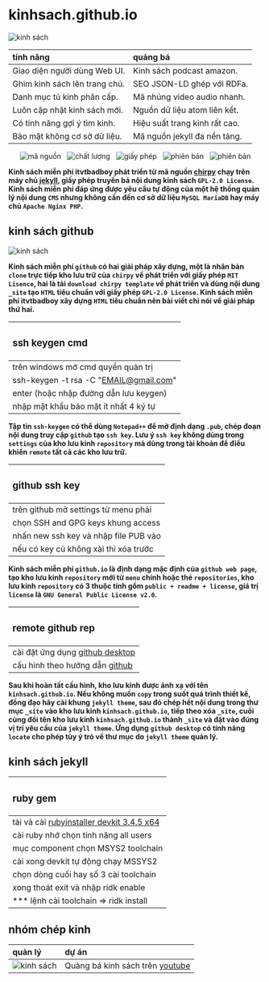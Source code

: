 # kinhsach.github.io

![kinh sách](https://chirpy-img.netlify.app/commons/devices-mockup.png "Kinh sách chirpy theme")

<div align="center">

| tính năng | quảng bá |
|:-----|:-----|
| Giao diện người dùng Web UI. | Kinh sách podcast amazon. |
| Ghim kinh sách lên trang chủ. | SEO JSON-LD ghép với RDFa. |
| Danh mục tủ kinh phân cấp. | Mã nhúng video audio nhanh. |
| Luôn cập nhật kinh sách mới. | Nguồn dữ liệu atom liên kết. |
| Có tính năng gợi ý tìm kinh. | Hiệu suất trang kinh rất cao. |
| Bảo mật không cơ sở dữ liệu. | Mã nguồn jekyll đa nền tảng. |

![mã nguồn](https://img.shields.io/github/actions/workflow/status/cotes2020/jekyll-theme-chirpy/ci.yml?logo=github)&nbsp;&nbsp;
![chất lượng](https://img.shields.io/codacy/grade/4e556876a3c54d5e8f2d2857c4f43894?logo=codacy)&nbsp;&nbsp;
![giấy phép](https://img.shields.io/github/license/cotes2020/jekyll-theme-chirpy?color=goldenrod)&nbsp;&nbsp;
![phiên bản](https://img.shields.io/gem/v/jekyll-theme-chirpy?&logo=RubyGems&logoColor=ghostwhite&label=gem&color=orange)&nbsp;&nbsp;
![phiên bản](https://img.shields.io/badge/Dev_Containers-Open-deepskyblue?logo=linuxcontainers)

</div>

**Kinh sách miễn phí itvtbadboy phát triển từ mã nguồn [chirpy](https://github.com/cotes2020/jekyll-theme-chirpy) chạy trên máy chủ [jekyll](https://jekyllrb.com/), giấy phép truyền bá nội dung kinh sách `GPL-2.0 License`. Kinh sách miễn phí đáp ứng được yêu cầu tự động của một hệ thống quản lý nội dung `CMS` nhưng không cần đến cơ sở dữ liệu `MySQL MariaDB` hay máy chủ `Apache Nginx PHP`.**

## kinh sách github

![kinh sách](https://www.itvtbadboy.io.vn/image/1280/github-page-branch.jpg "Kinh sách github page")

**Kinh sách miễn phí `github` có hai giải pháp xây dựng, một là nhân bản `clone` trực tiếp kho lưu trữ của `chirpy` về phát triển với giấy phép `MIT Lisence`, hai là tải `download chirpy template` về phát triển và dùng nội dung `_site` tạo `HTML` tiêu chuẩn với giấy phép `GPL-2.0 License`. Kinh sách miễn phí itvtbadboy xây dựng `HTML` tiêu chuẩn nên bài viết chỉ nói về giải pháp thứ hai.**

<div align="center">

| <h3>ssh keygen cmd</h3> |
|:-----|
| trên windows mở cmd quyền quản trị |
| ssh-keygen -t rsa -C "EMAIL@gmail.com" |
| enter (hoặc nhập đường dẫn lưu keygen) |
| nhập mật khẩu bảo mật ít nhất 4 ký tự |

</div>

**Tập tin `ssh-keygen` có thể dùng `Notepad++` để mở định dạng `.pub`, chép đoạn nội dung truy cập `github` tạo `ssh key`. Lưu ý `ssh key` không dùng trong `settings` của kho lưu kinh `repository` mà dùng trong tài khoản để điều khiển `remote` tất cả các kho lưu trữ.**

<div align="center">

| <h3>github ssh key</h3> |
|:-----|
| trên github mở settings từ menu phải |
| chọn SSH and GPG keys khung access |
| nhấn new ssh key và nhập file PUB vào |
| nếu có key cũ không xài thì xóa trước |

</div>

**Kinh sách miễn phí `github.io` là định dạng mặc định của `github web page`, tạo kho lưu kinh `repository` mới từ `menu` chính hoặc thẻ `repositories`, kho lưu kinh `repository` có 3 thuộc tính gồm `public + readme + license`, giá trị `license` là `GNU General Public License v2.0`.**

<div align="center">

| <h3>remote github rep</h3> |
|:-----|
| cài đặt ứng dụng [github desktop](https://desktop.github.com/download/) |
| cấu hình theo hướng dẫn [github](https://docs.github.com/en/desktop/overview/getting-started-with-github-desktop?platform=windows) |

</div>

**Sau khi hoàn tất cấu hình, kho lưu kinh được ánh xạ với tên `kinhsach.github.io`. Nếu không muốn `copy` trong suốt quá trình thiết kế, đồng đạo hãy cài khung `jekyll theme`, sau đó chép hết nội dung trong thư mục `_site` vào kho lưu kinh `kinhsach.github.io`, tiếp theo xóa `_site`, cuối cùng đổi tên kho lưu kinh `kinhsach.github.io` thành `_site` và đặt vào đúng vị trí yêu cầu của `jekyll theme`. Ứng dụng `github desktop` có tính năng `locate` cho phép tùy ý trỏ về thư mục do `jekyll theme` quản lý.**

## kinh sách jekyll

<div align="center">

| <h3>ruby gem</h3> |
|:-----|
| tải và cài [rubyinstaller devkit 3.4.5 x64](https://github.com/oneclick/rubyinstaller2/releases/download/RubyInstaller-3.4.5-1/rubyinstaller-devkit-3.4.5-1-x64.exe) |
| cài ruby nhớ chọn tính năng all users |
| mục component chọn MSYS2 toolchain |
| cài xong devkit tự động chạy MSSYS2 |
| chọn dòng cuối hay số 3 cài toolchain |
| xong thoát exit và nhập ridk enable |
| *** lệnh cài toolchain => ridk install |

</div>

## nhóm chép kinh

| quản lý | dự án |
|:--|:-----|
| ![kinh sách](https://contrib.rocks/image?repo=kinhsach/kinhsach.github.io) | Quảng bá kinh sách trên [youtube](https://www.youtube.com/@thuongmaibrvt) |
